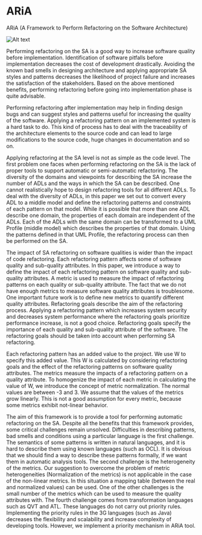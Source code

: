 # ARiA
ARiA (A Framework to Perform Refactoring on the Software Architecture)

![Alt text](https://dl.dropboxusercontent.com/s/xj2jsqh5oj3cmhz/aria-sample.png "ScreenShot of Current Version of ARiA")

Performing refactoring on the SA is a good way to increase software quality before implementation. Identification of software pitfalls before implementation decreases the cost of development drastically. Avoiding the known bad smells in designing architecture and applying appropriate SA styles and patterns decreases the likelihood of project failure and increases the satisfaction of the stakeholders. Based on the above mentioned benefits, performing refactoring before going into implementation phase is quite advisable.

Performing refactoring after implementation may help in finding design bugs and can suggest styles and patterns useful for increasing the quality of the software. Applying a refactoring pattern on an implemented system is a hard task to do. This kind of process has to deal with the traceability of the architecture elements to the source code and can lead to large modifications to the source code, huge changes in documentation and so on.

Applying refactoring at the SA level is not as simple as the code level. The first problem one faces when performing refactoring on the SA is the lack of proper tools to support automatic or semi-automatic refactoring. The diversity of the domains and viewpoints for describing the SA increase the number of ADLs and the ways in which the SA can be described. One cannot realistically hope to design refactoring tools for all different ADLs. To deal with the diversity of ADLs, in this paper we set out to convert every ADL to a middle model and define the refactoring patterns and constraints of each pattern on that model. While it is possible that more than one ADL describe one domain, the properties of each domain are independent of the ADLs. Each of the ADLs with the same domain can be transformed to a UML Profile (middle model) which describes the properties of that domain. Using the patterns defined in that UML Profile, the refactoring process can then be performed on the SA.

The impact of SA refactoring on software qualities is wider than the impact of code refactoring. Each refactoring pattern affects some of software quality and sub-quality attributes. In this paper, we introduce a way to define the impact of each refactoring pattern on software quality and sub-quality attributes. A metric is used to measure the impact of refactoring patterns on each quality or sub-quality attribute. The fact that we do not have enough metrics to measure software quality attributes is troublesome. One important future work is to define new metrics to quantify different quality attributes.
Refactoring goals describe the aim of the refactoring process. Applying a refactoring pattern which increases system security and decreases system performance where the refactoring goals prioritize performance increase, is not a good choice. Refactoring goals specify the importance of each quality and sub-quality attribute of the software. The refactoring goals should be taken into account when performing SA refactoring.

Each refactoring pattern has an added value to the project. We use W to specify this added value. This W is calculated by considering refactoring goals and the effect of the refactoring patterns on software quality attributes. The metrics measure the impacts of a refactoring pattern on a quality attribute. To homogenize the impact of each metric in calculating the value of W, we introduce the concept of metric normalization. The normal values are between -3 and 3. We assume that the values of the metrics grow linearly. This is not a good assumption for every metric, because some metrics exhibit not-linear behavior.

The aim of this framework is to provide a tool for performing automatic refactoring on the SA. Despite all the benefits that this framework provides, some critical challenges remain unsolved. Difficulties in describing patterns, bad smells and conditions using a particular language is the first challenge. The semantics of some patterns is written in natural languages, and it is hard to describe them using known languages (such as OCL). It is obvious that we should find a way to describe these patterns formally, if we want them in automatic analysis tools. The second challenge is the heterogeneity of the metrics. Our suggestion to overcome the problem of metric heterogeneities (Normalization of the metrics) is not applicable in the case of the non-linear metrics. In this situation a mapping table (between the real and normalized values) can be used. One of the other challenges is the small number of the metrics which can be used to measure the quality attributes with. The fourth challenge comes from transformation languages such as QVT and ATL. These languages do not carry out priority rules. Implementing the priority rules in the 3G languages (such as Java) decreases the flexibility and scalability and increase complexity of developing tools. However, we implement a priority mechanism in ARiA tool.
